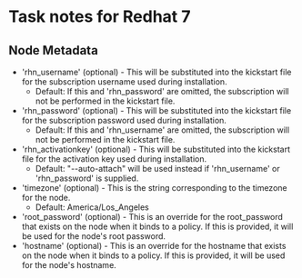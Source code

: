 # Task notes for Redhat 7

## Node Metadata

- 'rhn_username' (optional) - This will be substituted into the kickstart
  file for the subscription username used during installation.
  - Default: If this and 'rhn_password' are omitted, the subscription will
    not be performed in the kickstart file.
- 'rhn_password' (optional) - This will be substituted into the kickstart
  file for the subscription password used during installation.
  - Default: If this and 'rhn_username' are omitted, the subscription will
    not be performed in the kickstart file.
- 'rhn_activationkey' (optional) - This will be substituted into the kickstart
  file for the activation key used during installation.
  - Default: "--auto-attach" will be used instead if 'rhn_username' or
    'rhn_password' is supplied.
- 'timezone' (optional) - This is the string corresponding to the timezone for
  the node.
  - Default: America/Los_Angeles
- 'root_password' (optional) - This is an override for the root_password that
  exists on the node when it binds to a policy. If this is provided, it will be
  used for the node's root password.
- 'hostname' (optional) - This is an override for the hostname that exists
  on the node when it binds to a policy. If this is provided, it will be used
  for the node's hostname.